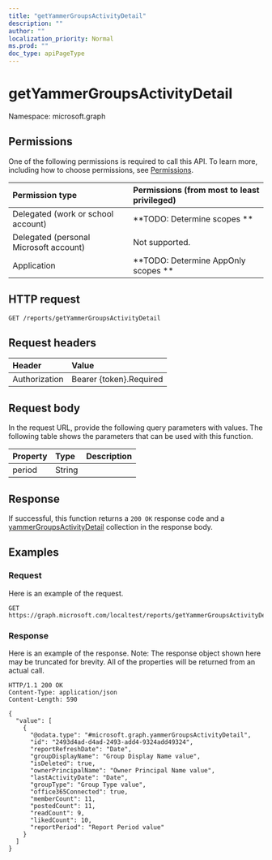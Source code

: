 ```yaml
---
title: "getYammerGroupsActivityDetail"
description: ""
author: ""
localization_priority: Normal
ms.prod: ""
doc_type: apiPageType
---
```


# getYammerGroupsActivityDetail

Namespace: microsoft.graph



## Permissions
One of the following permissions is required to call this API. To learn more, including how to choose permissions, see [Permissions](/concepts/permissions-reference.md).

|Permission type|Permissions (from most to least privileged)|
|:---|:---|
|Delegated (work or school account)|**TODO: Determine scopes **|
|Delegated (personal Microsoft account)|Not supported.|
|Application|**TODO: Determine AppOnly scopes **|

## HTTP request
<!-- {
  "blockType": "ignored"
}
-->
``` http
GET /reports/getYammerGroupsActivityDetail
```

## Request headers
|Header|Value|
|:---|:---|
|Authorization|Bearer {token}.Required|

## Request body
In the request URL, provide the following query parameters with values.
The following table shows the parameters that can be used with this function.

|Property|Type|Description|
|:---|:---|:---|
|period|String||



## Response
If successful, this function returns a `200 OK` response code and a [yammerGroupsActivityDetail](../resources/yammergroupsactivitydetail.md) collection in the response body.

## Examples

### Request
Here is an example of the request.
<!-- {
  "blockType": "request",
  "name": "reportroot_getyammergroupsactivitydetail"
}
-->
``` http
GET https://graph.microsoft.com/localtest/reports/getYammerGroupsActivityDetail(period='parameterValue')
```

### Response
Here is an example of the response. Note: The response object shown here may be truncated for brevity. All of the properties will be returned from an actual call.
<!-- {
  "blockType": "response",
  "truncated": true,
  "@odata.type": "collection(microsoft.graph.yammergroupsactivitydetail)"
}
-->
``` http
HTTP/1.1 200 OK
Content-Type: application/json
Content-Length: 590

{
  "value": [
    {
      "@odata.type": "#microsoft.graph.yammerGroupsActivityDetail",
      "id": "2493d4ad-d4ad-2493-add4-9324add49324",
      "reportRefreshDate": "Date",
      "groupDisplayName": "Group Display Name value",
      "isDeleted": true,
      "ownerPrincipalName": "Owner Principal Name value",
      "lastActivityDate": "Date",
      "groupType": "Group Type value",
      "office365Connected": true,
      "memberCount": 11,
      "postedCount": 11,
      "readCount": 9,
      "likedCount": 10,
      "reportPeriod": "Report Period value"
    }
  ]
}
```

